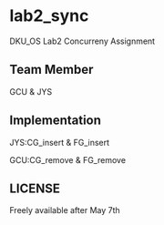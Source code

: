 # lab2_sync
DKU_OS  Lab2 Concurreny Assignment

## Team Member
GCU & JYS 


## Implementation

JYS:CG_insert & FG_insert 

GCU:CG_remove & FG_remove

## LICENSE
Freely available after May 7th

